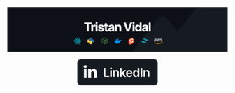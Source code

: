 <img src="./banner5.svg">
<p align="center">
 <a href="https://linkedin.com/in/tri" target="_blank"><img src="./linkedin2.svg"></a>
</p>
